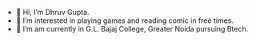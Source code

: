 - 👋 Hi, I’m Dhruv Gupta.
- 👀 I’m interested in playing games and reading comic in free times.
- 🌱 I’m am currently in G.L. Bajaj College, Greater Noida pursuing Btech.
<!---
DhruvGupta6177/DhruvGupta6177 is a ✨ special ✨ repository because its `README.md` (this file) appears on your GitHub profile.
You can click the Preview link to take a look at your changes.
--->
